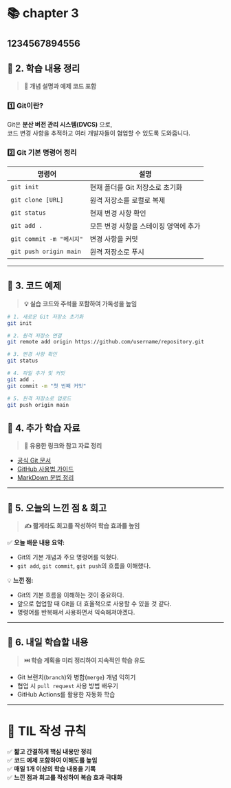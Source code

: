 # 📚 chapter 3
1234567894556
---

## **📌 2. 학습 내용 정리**  
> **🔹 개념 설명과 예제 코드 포함**  

### **1️⃣ Git이란?**
Git은 **분산 버전 관리 시스템(DVCS)** 으로,  
코드 변경 사항을 추적하고 여러 개발자들이 협업할 수 있도록 도와줍니다.  

### **2️⃣ Git 기본 명령어 정리**
| 명령어 | 설명 |
|--------|------|
| `git init` | 현재 폴더를 Git 저장소로 초기화 |
| `git clone [URL]` | 원격 저장소를 로컬로 복제 |
| `git status` | 현재 변경 사항 확인 |
| `git add .` | 모든 변경 사항을 스테이징 영역에 추가 |
| `git commit -m "메시지"` | 변경 사항을 커밋 |
| `git push origin main` | 원격 저장소로 푸시 |

---

## **📌 3. 코드 예제**  
> **💡 실습 코드와 주석을 포함하여 가독성을 높임**  

```bash
# 1. 새로운 Git 저장소 초기화
git init

# 2. 원격 저장소 연결
git remote add origin https://github.com/username/repository.git

# 3. 변경 사항 확인
git status

# 4. 파일 추가 및 커밋
git add .
git commit -m "첫 번째 커밋"

# 5. 원격 저장소로 업로드
git push origin main
```
## 📌 4. 추가 학습 자료  
> **🔗 유용한 링크와 참고 자료 정리**  

- [공식 Git 문서](https://git-scm.com/doc)  
- [GitHub 사용법 가이드](https://docs.github.com/en)  
- [MarkDown 문법 정리](https://www.markdownguide.org/)  

---

## 📌 5. 오늘의 느낀 점 & 회고  
> **✍️ 짧게라도 회고를 작성하여 학습 효과를 높임**  

✅ **오늘 배운 내용 요약:**  
- Git의 기본 개념과 주요 명령어를 익혔다.  
- `git add`, `git commit`, `git push`의 흐름을 이해했다.  

💡 **느낀 점:**  
- Git의 기본 흐름을 이해하는 것이 중요하다.  
- 앞으로 협업할 때 Git을 더 효율적으로 사용할 수 있을 것 같다.  
- 명령어를 반복해서 사용하면서 익숙해져야겠다.  

---

## 📌 6. 내일 학습할 내용  
> **⏭️ 학습 계획을 미리 정리하여 지속적인 학습 유도**  

- Git 브랜치(`branch`)와 병합(`merge`) 개념 익히기  
- 협업 시 `pull request` 사용 방법 배우기  
- GitHub Actions를 활용한 자동화 학습  

---

# 🎯 **TIL 작성 규칙**  
✅ **짧고 간결하게 핵심 내용만 정리**  
✅ **코드 예제 포함하여 이해도를 높임**  
✅ **매일 1개 이상의 학습 내용을 기록**  
✅ **느낀 점과 회고를 작성하여 복습 효과 극대화**  
